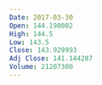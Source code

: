 ```yaml
---
Date: 2017-03-30
Open: 144.190002
High: 144.5
Low: 143.5
Close: 143.929993
Adj Close: 141.144287
Volume: 21207300
---
```

